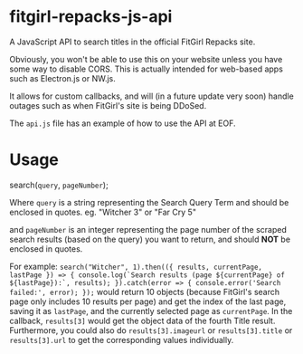 # fitgirl-repacks-js-api
A JavaScript API to search titles in the official FitGirl Repacks site.

Obviously, you won't be able to use this on your website unless you have some way to disable CORS. This is actually intended for web-based apps such as Electron.js or NW.js.

It allows for custom callbacks, and will (in a future update very soon) handle outages such as when FitGirl's site is being DDoSed.

The `api.js` file has an example of how to use the API at EOF.

# Usage
search(`query`, `pageNumber`);


Where `query` is a string representing the Search Query Term and should be enclosed in quotes. eg. "Witcher 3" or "Far Cry 5"

and `pageNumber` is an integer representing the page number of the scraped search results (based on the query) you want to return, and should **NOT** be enclosed in quotes.

For example:
``search("Witcher", 1).then(({ results, currentPage, lastPage }) => {
    console.log(`Search results (page ${currentPage} of ${lastPage}):`, results);
}).catch(error => {
    console.error('Search failed:', error);
});`` would return 10 objects (because FitGirl's search page only includes 10 results per page) and get the index of the last page, saving it as `lastPage`, and the currently selected page as `currentPage`. In the callback, `results[3]` would get the object data of the fourth Title result. Furthermore, you could also do `results[3].imageurl` or `results[3].title` or `results[3].url` to get the corresponding values individually.
